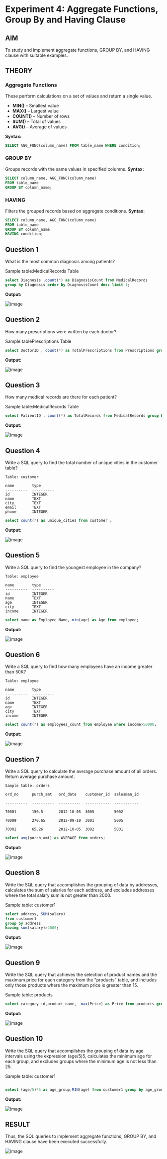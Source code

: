 # Experiment 4: Aggregate Functions, Group By and Having Clause

## AIM
To study and implement aggregate functions, GROUP BY, and HAVING clause with suitable examples.

## THEORY

### Aggregate Functions
These perform calculations on a set of values and return a single value.

- **MIN()** – Smallest value  
- **MAX()** – Largest value  
- **COUNT()** – Number of rows  
- **SUM()** – Total of values  
- **AVG()** – Average of values

**Syntax:**
```sql
SELECT AGG_FUNC(column_name) FROM table_name WHERE condition;
```
### GROUP BY
Groups records with the same values in specified columns.
**Syntax:**
```sql
SELECT column_name, AGG_FUNC(column_name)
FROM table_name
GROUP BY column_name;
```
### HAVING
Filters the grouped records based on aggregate conditions.
**Syntax:**
```sql
SELECT column_name, AGG_FUNC(column_name)
FROM table_name
GROUP BY column_name
HAVING condition;
```

**Question 1**
--
What is the most common diagnosis among patients?

Sample table:MedicalRecords Table

```sql
select Diagnosis ,count(*) as DiagnosisCount from MedicalRecords 
group by Diagnosis order by DiagnosisCount desc limit 1;
```

**Output:**


![image](https://github.com/user-attachments/assets/16fe4d3c-ebf7-4fc3-a9d1-7bbddfc51ed4)


**Question 2**
---
How many prescriptions were written by each doctor?

Sample tablePrescriptions Table

```sql
select DoctorID , count(*) as TotalPrescriptions from Prescriptions group by DoctorID;
```

**Output:**


![image](https://github.com/user-attachments/assets/92f3916d-3e47-42d2-97da-5fa3cc5fa4f4)


**Question 3**
---
How many medical records are there for each patient?

Sample table:MedicalRecords Table

```sql
select PatientID , count(*) as TotalRecords from MedicalRecords group by PatientID;
```

**Output:**


![image](https://github.com/user-attachments/assets/eed92081-9000-4574-8b6b-ae1629d241a9)


**Question 4**
---
Write a SQL query to find the total number of unique cities in the customer table?
```
Table: customer

name        type
----------  ----------
id          INTEGER
name        TEXT
city        TEXT
email       TEXT
phone       INTEGER
```
```sql
select count(*) as unique_cities from customer ;
```

**Output:**


![image](https://github.com/user-attachments/assets/c844439d-93b2-403f-a6e3-8c7c73c1b306)


**Question 5**
---
Write a SQL query to find the youngest employee in the company?
```
Table: employee

name        type
----------  ----------
id          INTEGER
name        TEXT
age         INTEGER
city        TEXT
income      INTEGER
```
```sql
select name as Employee_Name, min(age) as Age from employee;
```

**Output:**


![image](https://github.com/user-attachments/assets/437c2858-8e4e-4dc9-be64-114430770819)


**Question 6**
---
Write a SQL query to find how many employees have an income greater than 50K?
```
Table: employee

name        type
----------  ----------
id          INTEGER
name        TEXT
age         INTEGER
city        TEXT
income      INTEGER
```
```sql
select count(*) as employees_count from employee where income>50000;
```

**Output:**


![image](https://github.com/user-attachments/assets/80b9a83d-1fd8-49b3-8d04-b0cf83a3e337)


**Question 7**
---
Write a SQL query to calculate the average purchase amount of all orders. Return average purchase amount.
```
Sample table: orders

ord_no      purch_amt   ord_date    customer_id  salesman_id

----------  ----------  ----------  -----------  -----------

70001       150.5       2012-10-05  3005         5002

70009       270.65      2012-09-10  3001         5005

70002       65.26       2012-10-05  3002         5001
```
```sql
select avg(purch_amt) as AVERAGE from orders;
```

**Output:**

![image](https://github.com/user-attachments/assets/95596239-ec51-4c6c-88b6-2852484bf11a)


**Question 8**
---
Write the SQL query that accomplishes the grouping of data by addresses, calculates the sum of salaries for each address, and excludes addresses where the total salary sum is not greater than 2000.

Sample table: customer1

```sql
select address, SUM(salary) 
from customer1 
group by address
having sum(salary)>2000;
```

**Output:**


![image](https://github.com/user-attachments/assets/945fe34e-b490-4686-a62f-feafba8127cf)


**Question 9**
---
Write the SQL query that achieves the selection of product names and the maximum price for each category from the "products" table, and includes only those products where the maximum price is greater than 15.

Sample table: products

```sql
select category_id,product_name,  max(Price) as Price from products group by category_id having price>15; 
```

**Output:**


![image](https://github.com/user-attachments/assets/c1853a4f-b565-4e06-860d-b312346339ef)


**Question 10**
---
Write the SQL query that accomplishes the grouping of data by age intervals using the expression (age/5)5, calculates the minimum age for each group, and excludes groups where the minimum age is not less than 25.

Sample table: customer1

```sql

select (age/5)*5 as age_group,MIN(age) from customer1 group by age_group having min(age)<25;

```

**Output:**

![image](https://github.com/user-attachments/assets/8d294a67-2104-4e0a-9da4-91aab8879e33)


## RESULT
Thus, the SQL queries to implement aggregate functions, GROUP BY, and HAVING clause have been executed successfully.

![image](https://github.com/user-attachments/assets/e03675b1-d30d-4726-89bb-38791bb48bdd)

